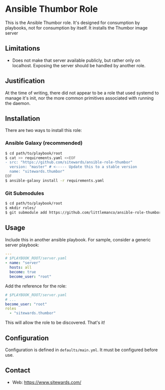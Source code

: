 # Ansible Thumbor Role

This is the Ansible Thumbor role. It's designed for consumption by playbooks, not for consumption by itself.
It installs the Thumbor image server

## Limitations

- Does not make that server available publicly, but rather only on localhost. Exposing the server should be handled
  by another role.

## Justification

At the time of writing, there did not appear to be a role that used systemd to manage it's init, nor the more common
primitives associated with running the daemon.

## Installation

There are two ways to install this role:

### Ansible Galaxy (recommended)

```bash
$ cd path/to/playbook/root
$ cat >> requirements.yaml <<EOF
- src: "https://github.com/sitewards/ansible-role-thumbor"
  version: "master" # <----- Update this to a stable version
  name: "sitewards.thumbor"
EOF
$ ansible-galaxy install -r requirements.yaml
```

### Git Submodules

```bash
$ cd path/to/playbook/root
$ mkdir roles/
$ git submodule add https://github.com/littlemanco/ansible-role-thumbor roles/sitewards.thumbor
```

## Usage

Include this in another ansible playbook. For sample, consider a generic server playbook:

```yaml
---
# $PLAYBOOK_ROOT/server.yaml
- name: "server"
  hosts: all
  become: true
  become_user: "root"
```

Add the reference for the role:

```yaml
# $PLAYBOOK_ROOT/server.yaml
# ...
become_user: "root"
roles
  - "sitewards.thumbor"
```

This will allow the role to be discovered. That's it!

## Configuration

Configuration is defined in `defaults/main.yml`. It must be configured before use.

## Contact

- Web: https://www.sitewards.com/
